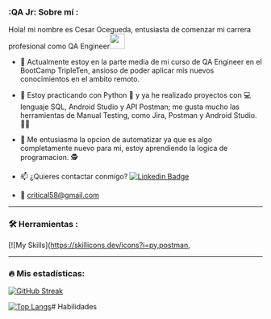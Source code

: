 
### :QA Jr: Sobre mí :
Hola! mi nombre es Cesar Ocegueda, entusiasta de comenzar mi carrera profesional como QA Engineer<img decoding="async" src="https://media.giphy.com/media/WUlplcMpOCEmTGBtBW/giphy.gif" width="30">
* :telescope: Actualmente estoy en la parte media de mi curso de QA Engineer en el BootCamp TripleTen, ansioso de poder aplicar mis nuevos conocimientos en el ambito remoto.

* :seedling: Estoy practicando con Python :blue_book: y ya he realizado proyectos con :computer: lenguaje SQL, Android Studio y API Postman; me gusta mucho las herramientas de Manual Testing, como Jira, Postman y Android Studio.:technologist:

* :heartbeat: Me entusiasma la opcion de automatizar ya que es algo completamente nuevo para mi, estoy aprendiendo la logica de programacion. :detective:

* :mailbox: ¿Quieres contactar conmigo? [![Linkedin Badge](https://img.shields.io/badge/-Cesar-blue?style=flat&logo=Linkedin&logoColor=white)](https://www.linkedin.com/in/cesar-eduardo-ocegueda-l%C3%B3pez)

* :e-mail: critical58@gmail.com


---

### :hammer_and_wrench: Herramientas :
<div id="header" align="left">
  
   [![My Skills](https://skillicons.dev/icons?i=py,postman,

</div>

---

### :fire: Mis estadísticas:
[![GitHub Streak](http://github-readme-streak-stats.herokuapp.com?user=Cesar-tQA&theme=dark&background=000000)](https://git.io/streak-stats)

[![Top Langs](https://github-readme-stats.vercel.app/api/top-langs/?username=Cesar-tQA&layout=compact&theme=vision-friendly-dark)](https://github.com/anuraghazra/github-readme-stats)# Habilidades

